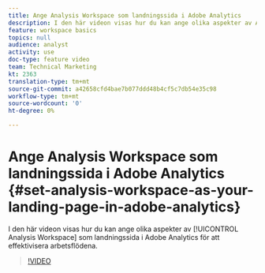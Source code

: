 ```yaml
---
title: Ange Analysis Workspace som landningssida i Adobe Analytics
description: I den här videon visas hur du kan ange olika aspekter av Analysis Workspace som landningssida i Adobe Analytics för att effektivisera arbetsflödena.
feature: workspace basics
topics: null
audience: analyst
activity: use
doc-type: feature video
team: Technical Marketing
kt: 2363
translation-type: tm+mt
source-git-commit: a42658cfd4bae7b077ddd48b4cf5c7db54e35c98
workflow-type: tm+mt
source-wordcount: '0'
ht-degree: 0%

---
```



# Ange Analysis Workspace som landningssida i Adobe Analytics {#set-analysis-workspace-as-your-landing-page-in-adobe-analytics}

I den här videon visas hur du kan ange olika aspekter av [!UICONTROL Analysis Workspace] som landningssida i Adobe Analytics för att effektivisera arbetsflödena.

>[!VIDEO](https://video.tv.adobe.com/v/25459/?quality=12)
